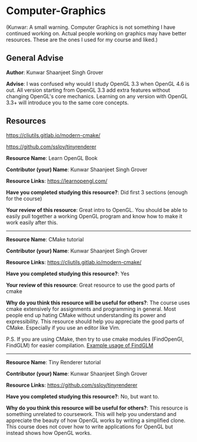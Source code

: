 # Computer-Graphics

(Kunwar: A small warning. Computer Graphics is not something I have continued
working on.  Actual people working on graphics may have better resources. These
are the ones I used for my course and liked.)

## General Advise

**Author**: Kunwar Shaanjeet Singh Grover

**Advise**: I was confused why would I study OpenGL 3.3 when OpenGL 4.6 is out.
All version starting from OpenGL 3.3 add extra features without changing
OpenGL's core mechanics. Learning on any version with OpenGL 3.3+ will
introduce you to the same core concepts. 

## Resources

https://cliutils.gitlab.io/modern-cmake/

https://github.com/ssloy/tinyrenderer

**Resource Name**: Learn OpenGL Book

**Contributor (your) Name**: Kunwar Shaanjeet Singh Grover

**Resource Links**: https://learnopengl.com/

**Have you completed studying this resource?**: Did first 3 sections (enough
for the course)

**Your review of this resource**: Great intro to OpenGL. You should be able to
easily pull together a working OpenGL program and know how to make it work
easily after this.

---

**Resource Name**: CMake tutorial

**Contributor (your) Name**: Kunwar Shaanjeet Singh Grover

**Resource Links**: https://cliutils.gitlab.io/modern-cmake/

**Have you completed studying this resource?**: Yes

**Your review of this resource**: Great resource to use the good parts of cmake

**Why do you think this resource will be useful for others?**: The course uses
cmake extensively for assignments and programming in general. Most people end
up hating CMake without understanding its power and expressibility. This
resource should help you appreciate the good parts of CMake. Especially if you
use an editor like Vim.

P.S. If you are using CMake, then try to use cmake modules (FindOpenGl,
FindGLM) for easier compilation. [Example usage of
FindGLM](https://github.com/Groverkss/NotAmongUs)

---

**Resource Name**: Tiny Renderer tutorial

**Contributor (your) Name**: Kunwar Shaanjeet Singh Grover

**Resource Links**: https://github.com/ssloy/tinyrenderer

**Have you completed studying this resource?**: No, but want to.

**Why do you think this resource will be useful for others?**: This resource is
something unrelated to coursework. This will help you understand and appreciate
the beauty of how OpenGL works by writing a simplified clone. This course does
not cover how to write applications for OpenGL but instead shows how OpenGL
works.
